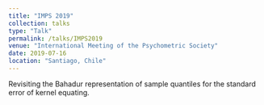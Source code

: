 ```yaml
---
title: "IMPS 2019"
collection: talks
type: "Talk"
permalink: /talks/IMPS2019
venue: "International Meeting of the Psychometric Society"
date: 2019-07-16
location: "Santiago, Chile"
---
```


Revisiting the Bahadur representation of sample quantiles for the standard error of kernel equating.
